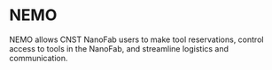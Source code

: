 # NEMO
NEMO allows CNST NanoFab users to make tool reservations, control access to tools in the NanoFab, and streamline logistics and communication.
